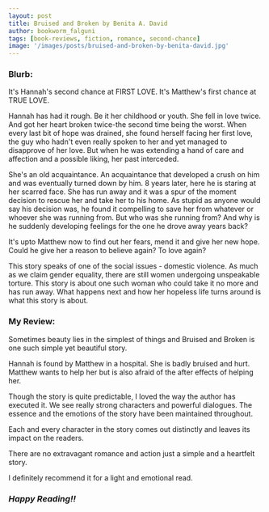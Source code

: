 ```yaml
---
layout: post
title: Bruised and Broken by Benita A. David
author: bookworm_falguni
tags: [book-reviews, fiction, romance, second-chance]
image: '/images/posts/bruised-and-broken-by-benita-david.jpg'
---
```

### **Blurb:**
It's Hannah's second chance at FIRST LOVE.
It's Matthew's first chance at TRUE LOVE.

Hannah has had it rough. Be it her childhood or youth. She fell in love twice. And got her heart broken twice-the second time being the worst. When every last bit of hope was drained, she found herself facing her first love, the guy who hadn't even really spoken to her and yet managed to disapprove of her love. But when he was extending a hand of care and affection and a possible liking, her past interceded.

She's an old acquaintance. An acquaintance that developed a crush on him and was eventually turned down by him.
8 years later, here he is staring at her scarred face. She has run away and it was a spur of the moment decision to rescue her and take her to his home.
As stupid as anyone would say his decision was, he found it compelling to save her from whatever or whoever she was running from.
But who was she running from? And why is he suddenly developing feelings for the one he drove away years back?

It's upto Matthew now to find out her fears, mend it and give her new hope. Could he give her a reason to believe again? To love again?

This story speaks of one of the social issues - domestic violence. As much as we claim gender equality, there are still women undergoing unspeakable torture. This story is about one such woman who could take it no more and has run away. What happens next and how her hopeless life turns around is what this story is about.

### **My Review:**
Sometimes beauty lies in the simplest of things and Bruised and Broken is one such simple yet beautiful story.

Hannah is found by Matthew in a hospital. She is badly bruised and hurt. Matthew wants to help her but is also afraid of the after effects of helping her.

Though the story is quite predictable, I loved the way the author has executed it. We see really strong characters and powerful dialogues. The essence and the emotions of the story have been maintained throughout. 

Each and every character in the story comes out distinctly and leaves its impact on the readers.

There are no extravagant romance and action just a simple and a heartfelt story. 

I definitely recommend it for a light and emotional read.

### ***Happy Reading!!***
